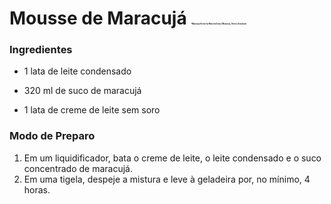 # Mousse de Maracujá <img src="https://i.pinimg.com/originals/ac/62/46/ac62469f1702ae79b9d910d3ea5cc95b.jpg" alt="Maracuja Vector by MarceloZonta | Maracuja, Vector, Deviantart" style="zoom:10%;" />

### Ingredientes

- 1 lata de leite condensado

- 320 ml de suco de maracujá 
- 1 lata de creme de leite sem soro



### Modo de Preparo

1. Em um liquidificador, bata o creme de leite, o leite condensado e o suco concentrado de maracujá.
2. Em uma tigela, despeje a mistura e leve à geladeira por, no mínimo, 4 horas.